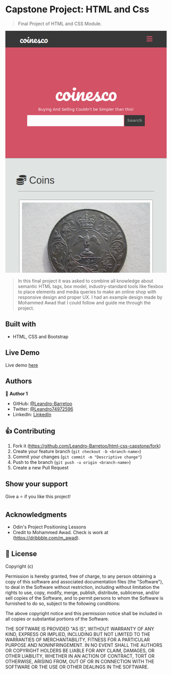 # Capstone Project: HTML and Css

> Final Project of HTML and CSS Module.

![image](./capstone-project.png)

> In this final project it was asked to combine all knowledge about semantic HTML tags, box model, industry-standard tools like flexbox to place elements and media queries to make an online shop with responsive design and proper UX.
I had an example design made by Mohammed Awad that I could follow and guide me through the project.

## Built with

- HTML, CSS and Bootstrap

## Live Demo

Live demo [here](https://leandro-barretoo.github.io/html-css-capstone/)

## Authors

:bust_in_silhouette: **Author 1**

- GitHub: [@Leandro-Barretoo](https://github.com/Leandro-Barretoo)
- Twitter: [@Leandro74972596](https://twitter.com/Leandro74972596)
- LinkedIn: [LinkedIn](https://www.linkedin.com/in/leandro-miguel-gon%C3%A7alves-barreto-7079b11ba/)

## :thumbsup: Contributing

1. Fork it (<https://github.com/Leandro-Barretoo/html-css-capstone/fork>)
2. Create your feature branch (`git checkout -b <branch-name>`)
3. Commit your changes (`git commit -m "Descriptive change"`)
4. Push to the branch (`git push -u origin <branch-name>`)
5. Create a new Pull Request

## Show your support

Give a :star: if you like this project!

## Acknowledgments

- Odin's Project Positioning Lessons
- Credit to Mohammed Awad. Check is work at (https://dribbble.com/m_awad).

## :page_with_curl: License

Copyright (c) <year> <copyright holders>

 Permission is hereby granted, free of charge, to any person obtaining a copy
 of this software and associated documentation files (the "Software"), to deal
 in the Software without restriction, including without limitation the rights
 to use, copy, modify, merge, publish, distribute, sublicense, and/or sell
 copies of the Software, and to permit persons to whom the Software is
 furnished to do so, subject to the following conditions:

 The above copyright notice and this permission notice shall be included in
 all copies or substantial portions of the Software.

 THE SOFTWARE IS PROVIDED "AS IS", WITHOUT WARRANTY OF ANY KIND, EXPRESS OR
 IMPLIED, INCLUDING BUT NOT LIMITED TO THE WARRANTIES OF MERCHANTABILITY,
 FITNESS FOR A PARTICULAR PURPOSE AND NONINFRINGEMENT. IN NO EVENT SHALL THE
 AUTHORS OR COPYRIGHT HOLDERS BE LIABLE FOR ANY CLAIM, DAMAGES, OR OTHER
 LIABILITY, WHETHER IN AN ACTION OF CONTRACT, TORT OR OTHERWISE, ARISING FROM,
 OUT OF OR IN CONNECTION WITH THE SOFTWARE OR THE USE OR OTHER DEALINGS IN
 THE SOFTWARE.
